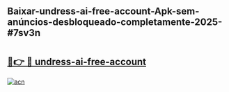 ## Baixar-undress-ai-free-account-Apk-sem-anúncios-desbloqueado-completamente-2025-#7sv3n

# <h2><a href="https://ainizakaria.my?title=undress-ai-free-account&ref=22M">🔗👉 🔴 undress-ai-free-account</a></h2>

[![acn](https://github.com/user-attachments/assets/0f9c940e-d8b0-45ae-aac7-cd30a18b3e1c)](https://ainizakaria.my?title=undress-ai-free-account&ref=22M)

